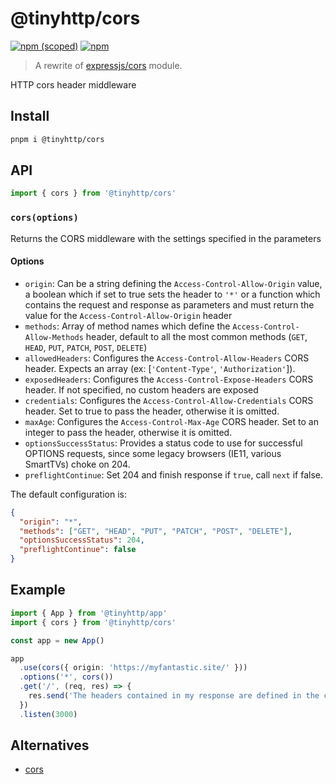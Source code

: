 # @tinyhttp/cors

[![npm (scoped)][badge-url]][npm-url] [![npm][dl-badge-url]][npm-url]

> A rewrite of [expressjs/cors](https://github.com/expressjs/cors) module.

HTTP cors header middleware

## Install

```sh
pnpm i @tinyhttp/cors
```

## API

```ts
import { cors } from '@tinyhttp/cors'
```

### `cors(options)`

Returns the CORS middleware with the settings specified in the parameters

#### Options

- `origin`: Can be a string defining the `Access-Control-Allow-Origin` value, a boolean which if set to true sets the header to `'*'` or a function which contains the request and response as parameters and must return the value for the `Access-Control-Allow-Origin` header
- `methods`: Array of method names which define the `Access-Control-Allow-Methods` header, default to all the most common methods (`GET`, `HEAD`, `PUT`, `PATCH`, `POST`, `DELETE`)
- `allowedHeaders`: Configures the `Access-Control-Allow-Headers` CORS header. Expects an array (ex: [`'Content-Type'`, `'Authorization'`]).
- `exposedHeaders`: Configures the `Access-Control-Expose-Headers` CORS header. If not specified, no custom headers are exposed
- `credentials`: Configures the `Access-Control-Allow-Credentials` CORS header. Set to true to pass the header, otherwise it is omitted.
- `maxAge`: Configures the `Access-Control-Max-Age` CORS header. Set to an integer to pass the header, otherwise it is omitted.
- `optionsSuccessStatus`: Provides a status code to use for successful OPTIONS requests, since some legacy browsers (IE11, various SmartTVs) choke on 204.
- `preflightContinue`: Set 204 and finish response if `true`, call `next` if false.

The default configuration is:

```json
{
  "origin": "*",
  "methods": ["GET", "HEAD", "PUT", "PATCH", "POST", "DELETE"],
  "optionsSuccessStatus": 204,
  "preflightContinue": false
}
```

## Example

```ts
import { App } from '@tinyhttp/app'
import { cors } from '@tinyhttp/cors'

const app = new App()

app
  .use(cors({ origin: 'https://myfantastic.site/' }))
  .options('*', cors())
  .get('/', (req, res) => {
    res.send('The headers contained in my response are defined in the cors middleware')
  })
  .listen(3000)
```

## Alternatives

- [cors](https://github.com/expressjs/cors)

[badge-url]: https://img.shields.io/npm/v/@tinyhttp/cors?style=flat-square
[npm-url]: https://npmjs.com/package/@tinyhttp/cors
[dl-badge-url]: https://img.shields.io/npm/dt/@tinyhttp/cors?style=flat-square
